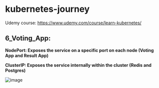 # kubernetes-journey

Udemy course: https://www.udemy.com/course/learn-kubernetes/



## 6_Voting_App:

**NodePort: Exposes the service on a specific port on each node (Voting App and Result App)**

**ClusterIP: Exposes the service internally within the cluster (Redis and Postgres)**

![image](https://github.com/user-attachments/assets/27822b29-fffd-4452-a9bd-4eae5643421a)
